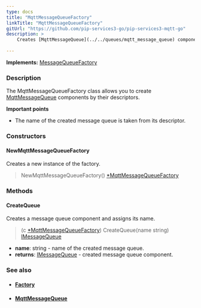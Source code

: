 ```yaml
---
type: docs
title: "MqttMessageQueueFactory"
linkTitle: "MqttMessageQueueFactory"
gitUrl: "https://github.com/pip-services3-go/pip-services3-mqtt-go"
description: > 
    Creates [MqttMessageQueue](../../queues/mqtt_message_queue) components by their descriptors. 
   
---
```


**Implements:** [MessageQueueFactory](../../../messaging/build/message_queue_factory)

### Description

The MqttMessageQueueFactory class allows you to create [MqttMessageQueue](../../queues/mqtt_message_queue) components by their descriptors. 
    
**Important points**    

- The name of the created message queue is taken from its descriptor.


### Constructors

#### NewMqttMessageQueueFactory
Creates a new instance of the factory.
> NewMqttMessageQueueFactory() [*MqttMessageQueueFactory]()

### Methods

#### CreateQueue
Creates a message queue component and assigns its name.

> (c [*MqttMessageQueueFactory]()) CreateQueue(name string) [IMessageQueue](../../../messaging/queues/imessage_queue)

- **name**: string - name of the created message queue.
- **returns**: [IMessageQueue](../../../messaging/queues/imessage_queue) - created message queue component.


### See also
- #### [Factory](../../../components/build/factory)
- #### [MqttMessageQueue](../../queues/mqtt_message_queue)
